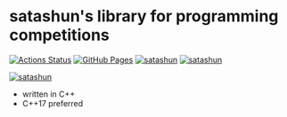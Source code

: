 # satashun's library for programming competitions

[![Actions Status](https://github.com/satashun/algorithm/workflows/verify/badge.svg)](https://github.com/satashun/algorithm/actions) 
[![GitHub Pages](https://img.shields.io/static/v1?label=GitHub+Pages&message=+&color=brightgreen&logo=github)](https://satashun.github.io/algorithm/)
[![satashun](https://img.shields.io/endpoint?url=https%3A%2F%2Fatcoder-badges.now.sh%2Fapi%2Fatcoder%2Fjson%2Fsatashun)](https://atcoder.jp/users/satashun)
[![satashun](https://img.shields.io/endpoint?url=https%3A%2F%2Fatcoder-badges.now.sh%2Fapi%2Fcodeforces%2Fjson%2Fsatashun)](https://codeforces.com/profile/satashun)

[![satashun](https://projecteuler.net/profile/satashun.png)](https://projecteuler.net/profile/satashun)

- written in C++
- C++17 preferred

